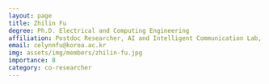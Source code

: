 ```yaml
---
layout: page
title: Zhilin Fu
degree: Ph.D. Electrical and Computing Engineering
affiliation: Postdoc Researcher, AI and Intelligent Communication Lab, Korea University
email: celynnfu@korea.ac.kr
img: assets/img/members/zhilin-fu.jpg
importance: 8
category: co-researcher
---
```

